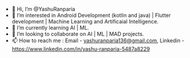 - 👋 Hi, I’m @YashuRanparia
- 👀 I’m interested in Android Development (kotlin and java) | Flutter development | Machine Learning and Artificaial Intelligence. 
- 🌱 I’m currently learning AI | ML.
- 💞️ I’m looking to collaborate on AI | ML | MAD projects.
- 📫 How to reach me : Email - yashuranparia136@gmail.com, Linkedin - https://www.linkedin.com/in/yashu-ranparia-5487a8229
<!---
YashuRanparia/YashuRanparia is a ✨ special ✨ repository because its `README.md` (this file) appears on your GitHub profile.
You can click the Preview link to take a look at your changes.
--->
